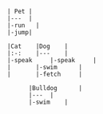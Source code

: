 

                        | Pet |
                        |---  |
                        |-run	|
                        |-jump|

                        |Cat   	|Dog   	|
                        |:-:	|---	|
                        |-speak   	|-speak   	|
                        |   	|-swim   	|
                        |   	|-fetch   	|

                              |Bulldog   	|
                              |---	|
                              |-swim   	|
